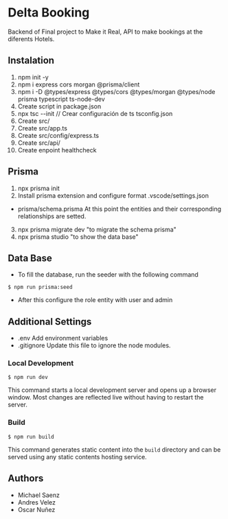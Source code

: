 # Delta Booking
Backend of Final project to Make it Real, API to make bookings at the diferents Hotels.

## Instalation

1. npm init -y
2. npm i express cors morgan @prisma/client
3. npm i -D @types/express @types/cors @types/morgan @types/node prisma typescript ts-node-dev
4. Create script in package.json
5. npx tsc --init // Crear configuración de ts tsconfig.json
6. Create src/
7. Create src/app.ts
8. Create src/config/express.ts
9. Create src/api/
10. Create enpoint healthcheck

## Prisma

1. npx prisma init
2. Install prisma extension and configure format .vscode/settings.json

- prisma/schema.prisma At this point the entities and their corresponding relationships are setted.

3. npx prisma migrate dev "to migrate the schema prisma"
4. npx prisma studio "to show the data base"

## Data Base

- To fill the database, run the seeder with the following command

```
$ npm run prisma:seed
```
- After this configure the role entity with user and admin 

## Additional Settings

- .env Add environment variables
- .gitignore Update this file to ignore the node modules.

### Local Development

```
$ npm run dev
```

This command starts a local development server and opens up a browser window. Most changes are reflected live without having to restart the server.

### Build

```
$ npm run build
```

This command generates static content into the `build` directory and can be served using any static contents hosting service.

## Authors

- Michael Saenz
- Andres Velez
- Oscar Nuñez